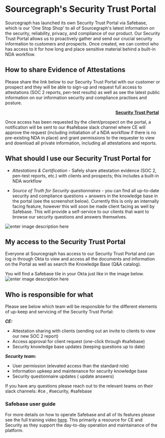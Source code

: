 # Sourcegraph's Security Trust Portal

Sourcegraph has launched its own Security Trust Portal via Safebase, which is our 'One Stop Shop' to all of Sourcegraph's latest information on the security, reliability, privacy, and compliance of our product. Our Security Trust Portal allows us to proactively gather and send our crucial security information to customers and prospects. Once created, we can control who has access to it for how long and place sensitive material behind a built-in NDA workflow.

## How to share Evidence of Attestations

Please share the link below to our Security Trust Portal with our customer or prospect and they will be able to sign-up and request full access to attestations (SOC 2 reports, pen-test results) as well as see the latest public information on our information security and compliance practises and posture.

&nbsp;&nbsp;&nbsp;&nbsp;&nbsp;&nbsp;&nbsp;&nbsp;&nbsp;&nbsp;&nbsp;&nbsp;&nbsp;&nbsp;&nbsp;&nbsp;&nbsp;&nbsp;&nbsp;&nbsp;&nbsp;&nbsp;&nbsp;&nbsp;&nbsp;&nbsp;&nbsp;&nbsp;&nbsp;&nbsp;&nbsp;&nbsp;&nbsp;&nbsp;&nbsp;&nbsp;&nbsp;&nbsp;&nbsp;&nbsp;&nbsp;&nbsp;&nbsp;&nbsp;&nbsp;&nbsp;&nbsp;&nbsp;&nbsp;&nbsp;&nbsp;&nbsp;&nbsp;&nbsp;&nbsp;&nbsp;&nbsp;&nbsp;&nbsp;&nbsp;&nbsp;&nbsp;&nbsp;&nbsp;&nbsp;&nbsp;&nbsp;&nbsp;&nbsp;&nbsp;&nbsp;&nbsp;&nbsp;&nbsp;&nbsp;&nbsp;&nbsp;&nbsp;&nbsp;&nbsp;&nbsp;&nbsp;&nbsp;&nbsp;&nbsp;&nbsp;&nbsp;&nbsp;&nbsp;&nbsp;&nbsp;**[Security Trust Portal](https://security.sourcegraph.com)**

Once access has been requested by the client/prospect on the portal, a notification will be sent to our #safebase slack channel where CE will approve the request (including initialiation of a NDA workflow if there is no pre-existing NDA in place) and grant permissions to the requester to view and download all private information, including all attestations and reports.

## What should I use our Security Trust Portal for

- _Attestations & Certification_ - Safely share attestation evidence (SOC 2, pen-test reports, etc.) with clients and prospects; this includes a built-in NDA workflow

- _Source of Truth for Security questionnaires_ - you can find all up-to-date security and compliance questions + answers in the knowledge base in the portal (see the screenshot below). Currently this is only an internally facing feature, however this will soon be made client facing as well by Safebase. This will provide a self-service to our clients that want to browse our security questions and answers themselves.

![enter image description here](https://storage.googleapis.com/sourcegraph-assets/KnowledgeBase-Safebase-Security-Trust-Portal.png)

## My access to the Security Trust Portal

Everyone at Sourcegraph has access to our Security Trust Portal and can log in through Okta to view and access all the documents and information on the Portal as well as search the Knowledge Base (Q&A catalog).

You will find a Safebase tile in your Okta just like in the image below.
![enter image description here](https://storage.googleapis.com/sourcegraph-assets/Safebase-Okta-Tile.png)

## Who is responsible for what

Please see below which team will be responsible for the different elements of up-keep and servicing of the Security Trust Portal:

**_CE:_**

- Attestation sharing with clients (sending out an invite to clients to view our new SOC 2 report)
- Access approval for client request (one-click through #safebase)
- Security knowledge base updates (keeping questions up to date)

**_Security team:_**

- User permission (elevated access than the standard role)
- Information upkeep and maintenance for security knowledge base
- Security questionnaire updates ( update answers)

If you have any questions please reach out to the relevant teams on their slack channels: #ce , #security, #safebase

### Safebase user guide

For more details on how to operate Safebase and all of its features please see the full training video [here](./safebase-account-manager-user-guide.md). This primarily a resource for CE and Security as they support the day-to-day operation and maintainance of the platform.
